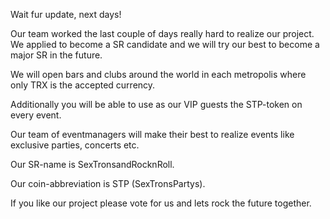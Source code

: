 Wait fur update, next days!

Our team worked the last couple of days really hard to realize our project.
We applied to become a SR candidate and we will try our best to become a major SR in the future.

We will open bars and clubs around the world in each metropolis where only TRX is the accepted currency.

Additionally you will be able to use as our VIP guests the STP-token on every event.

Our team of eventmanagers will make their best to realize events like exclusive parties, concerts etc.

Our SR-name is SexTronsandRocknRoll.

Our coin-abbreviation is STP (SexTronsPartys).

If you like our project please vote for us and lets rock the future together. 
